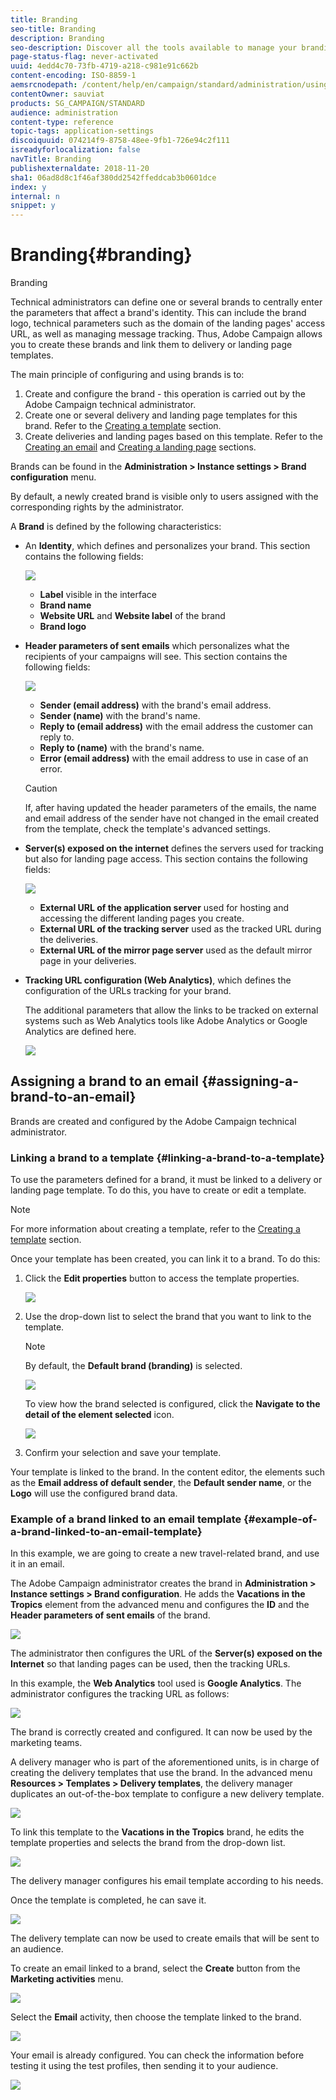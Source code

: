 ```yaml
---
title: Branding
seo-title: Branding
description: Branding
seo-description: Discover all the tools available to manage your branding identities.
page-status-flag: never-activated
uuid: 4edd4c70-73fb-4719-a218-c981e91c662b
content-encoding: ISO-8859-1
aemsrcnodepath: /content/help/en/campaign/standard/administration/using/branding
contentOwner: sauviat
products: SG_CAMPAIGN/STANDARD
audience: administration
content-type: reference
topic-tags: application-settings
discoiquuid: 074214f9-8758-48ee-9fb1-726e94c2f111
isreadyforlocalization: false
navTitle: Branding
publishexternaldate: 2018-11-20
sha1: 06ad8d8c1f46af380dd2542ffeddcab3b0601dce
index: y
internal: n
snippet: y
---
```


# Branding{#branding}

Branding

Technical administrators can define one or several brands to centrally enter the parameters that affect a brand's identity. This can include the brand logo, technical parameters such as the domain of the landing pages' access URL, as well as managing message tracking. Thus, Adobe Campaign allows you to create these brands and link them to delivery or landing page templates.

The main principle of configuring and using brands is to:

1. Create and configure the brand - this operation is carried out by the Adobe Campaign technical administrator.
1. Create one or several delivery and landing page templates for this brand. Refer to the [Creating a template](../../start/using/about-templates.md) section.
1. Create deliveries and landing pages based on this template. Refer to the [Creating an email](../../channels/using/creating-an-email.md) and [Creating a landing page](../../channels/using/designing-a-landing-page.md) sections.

Brands can be found in the **Administration > Instance settings > Brand configuration** menu.

By default, a newly created brand is visible only to users assigned with the corresponding rights by the administrator.

A **Brand** is defined by the following characteristics:

* An **Identity**, which defines and personalizes your brand. This section contains the following fields:

  ![](assets/branding_01.png)

    * **Label** visible in the interface
    * **Brand name**
    * **Website URL** and **Website label** of the brand
    * **Brand logo**

* **Header parameters of sent emails** which personalizes what the recipients of your campaigns will see. This section contains the following fields:

  ![](assets/branding_04_header.png)

    * **Sender (email address)** with the brand's email address.
    * **Sender (name)** with the brand's name.
    * **Reply to (email address)** with the email address the customer can reply to.
    * **Reply to (name)** with the brand's name.
    * **Error (email address)** with the email address to use in case of an error.

  >[!CAUTION]
  >
  >If, after having updated the header parameters of the emails, the name and email address of the sender have not changed in the email created from the template, check the template's advanced settings.

* **Server(s) exposed on the internet** defines the servers used for tracking but also for landing page access. This section contains the following fields:

  ![](assets/configure_branding_04.png)

    * **External URL of the application server** used for hosting and accessing the different landing pages you create.
    * **External URL of the tracking server** used as the tracked URL during the deliveries.
    * **External URL of the mirror page server** used as the default mirror page in your deliveries.

* **Tracking URL configuration (Web Analytics)**, which defines the configuration of the URLs tracking for your brand.

  The additional parameters that allow the links to be tracked on external systems such as Web Analytics tools like Adobe Analytics or Google Analytics are defined here.

  ![](assets/branding_05.png)

## Assigning a brand to an email {#assigning-a-brand-to-an-email}

Brands are created and configured by the Adobe Campaign technical administrator.

### Linking a brand to a template {#linking-a-brand-to-a-template}

To use the parameters defined for a brand, it must be linked to a delivery or landing page template. To do this, you have to create or edit a template.

>[!NOTE]
>
>For more information about creating a template, refer to the [Creating a template](../../start/using/about-templates.md) section.

Once your template has been created, you can link it to a brand. To do this:

1. Click the **Edit properties** button to access the template properties.

   ![](assets/branding_04.png)

1. Use the drop-down list to select the brand that you want to link to the template.

   >[!NOTE]
   >
   >By default, the **Default brand (branding)** is selected.

   ![](assets/branding_05.png)

   To view how the brand selected is configured, click the **Navigate to the detail of the element selected** icon.

   ![](assets/branding_06.png)

1. Confirm your selection and save your template.

Your template is linked to the brand. In the content editor, the elements such as the **Email address of default sender**, the **Default sender name**, or the **Logo** will use the configured brand data.

### Example of a brand linked to an email template {#example-of-a-brand-linked-to-an-email-template}

In this example, we are going to create a new travel-related brand, and use it in an email.

The Adobe Campaign administrator creates the brand in **Administration > Instance settings > Brand configuration**. He adds the **Vacations in the Tropics** element from the advanced menu and configures the **ID** and the **Header parameters of sent emails** of the brand.

![](assets/branding_07.png)

The administrator then configures the URL of the **Server(s) exposed on the Internet** so that landing pages can be used, then the tracking URLs.

In this example, the **Web Analytics** tool used is **Google Analytics**. The administrator configures the tracking URL as follows:

![](assets/branding_12.png)

The brand is correctly created and configured. It can now be used by the marketing teams.

A delivery manager who is part of the aforementioned units, is in charge of creating the delivery templates that use the brand. In the advanced menu **Resources > Templates > Delivery templates**, the delivery manager duplicates an out-of-the-box template to configure a new delivery template.

![](assets/branding_08.png)

To link this template to the **Vacations in the Tropics** brand, he edits the template properties and selects the brand from the drop-down list. 

![](assets/branding_09.png)

The delivery manager configures his email template according to his needs.

Once the template is completed, he can save it.

![](assets/branding_10.png)

The delivery template can now be used to create emails that will be sent to an audience.

To create an email linked to a brand, select the **Create** button from the **Marketing activities** menu.

![](assets/branding_14.png)

Select the **Email** activity, then choose the template linked to the brand.

![](assets/branding_15.png)

Your email is already configured. You can check the information before testing it using the test profiles, then sending it to your audience.

![](assets/branding_16.png)


